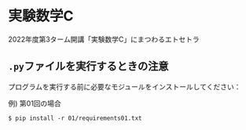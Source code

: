 # 実験数学C

2022年度第3ターム開講「実験数学C」にまつわるエトセトラ

## `.py`ファイルを実行するときの注意

プログラムを実行する前に必要なモジュールをインストールしてください：

例) 第01回の場合

```terminal
$ pip install -r 01/requirements01.txt
```
